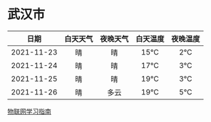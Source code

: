 # 武汉市
|日期|白天天气|夜晚天气|白天温度|夜晚温度|
|:--:|:--:|:--:|:--:|:--:|
|2021-11-23|晴|晴|15℃|2℃|
|2021-11-24|晴|晴|17℃|3℃|
|2021-11-25|晴|晴|19℃|3℃|
|2021-11-26|晴|多云|19℃|5℃|
 
[物联网学习指南](http://doc.lziqi.top/IoT)
